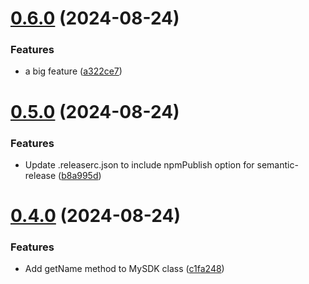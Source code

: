 # [0.6.0](https://github.com/alan890104/demo-sdk/compare/v0.5.0...v0.6.0) (2024-08-24)


### Features

* a big feature ([a322ce7](https://github.com/alan890104/demo-sdk/commit/a322ce7b0bc2cf65dd3a16d63d2be86a3e535ab1))

# [0.5.0](https://github.com/alan890104/demo-sdk/compare/v0.4.0...v0.5.0) (2024-08-24)


### Features

* Update .releaserc.json to include npmPublish option for semantic-release ([b8a995d](https://github.com/alan890104/demo-sdk/commit/b8a995d4008479751bcce1d557eaf3af4de651c2))

# [0.4.0](https://github.com/alan890104/demo-sdk/compare/v0.3.1...v0.4.0) (2024-08-24)


### Features

* Add getName method to MySDK class ([c1fa248](https://github.com/alan890104/demo-sdk/commit/c1fa248ad108595fa3313eb679c00080927e7e4b))
